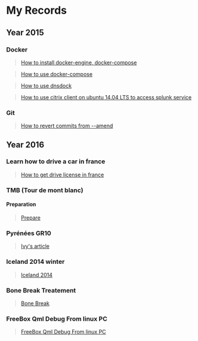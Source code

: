 # My Records

## Year 2015

### Docker

> [How to install docker-engine, docker-compose](#!/record/2015_11_25_11_35.md)

> [How to use docker-compose](#!/record/2015_11_25_13_59.md)

> [How to use dnsdock](#!/record/2015_11_26_12_38.md)

> [How to use citrix client on ubuntu 14.04 LTS to access splunk service](#!/record/2015_12_03_15_56.md)

### Git

> [How to revert commits from --amend](#!/record/2015_12_11_17_37.md)

## Year 2016

### Learn how to drive a car in france

> [How to get drive license in france](#!/record/2016_05_02_23_25.md)

### TMB (Tour de mont blanc)

#### Preparation

> [Prepare](#!/record/2016_04_30_15_03.md)

### Pyrénées GR10

> [Ivy's article](#!/record/2016_05_22_12_00.md)

### Iceland 2014 winter

> [Iceland 2014](#!/record/2016_06_27_21_08.md)

### Bone Break Treatement

> [Bone Break](#!/record/2016_07_11_12_30.md)

### FreeBox Qml Debug From linux PC

> [FreeBox Qml Debug From linux PC](#!/record/2016_09_21_12_21.md)

